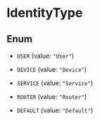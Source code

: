 

# IdentityType

## Enum


* `USER` (value: `"User"`)

* `DEVICE` (value: `"Device"`)

* `SERVICE` (value: `"Service"`)

* `ROUTER` (value: `"Router"`)

* `DEFAULT` (value: `"Default"`)



